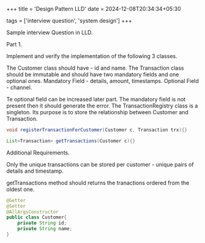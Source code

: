 +++
title = 'Design Pattern LLD'
date = 2024-12-08T20:34:34+05:30

tags = ['interview question', 'system design']
+++

Sample interview Question in LLD.

Part 1.

Implement and verify the implementation of the following 3 classes.

The Customer class should have - id and name.
The Transaction class should be immutable and should have two mandatory fields and one optional ones.
Mandatory Field - details, amount, timestamps.
Optional Field - channel.

Te optional field can be increased later part. The mandatory field is not present then it should generate the error.
The TransactionRegistry class is a singleton. Its purpose is to store the relationship between Customer and Transaction.
```java
void registerTransactionForCustomer(Customer c, Transaction trx){}
```
```java
List<Transaction> getTransactions(Customer c){}
```
Additional Requirements.

Only the unique transactions can be stored per customer - unique pairs of details and timestamp.

getTransactions method should returns the tranactions ordered from the oldest one.


```java
@Getter
@Setter
@AllArgsConstructor
public class Customer{
    private String id;
    private String name;
}
```
